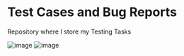 # Test Cases and Bug Reports
Repository where I store my Testing Tasks

![image](https://user-images.githubusercontent.com/116346013/198852178-92b8bdc2-2f0d-4ab7-85aa-2437efd230ff.png)
![image](https://user-images.githubusercontent.com/116346013/198852142-7822474c-7284-456b-bf60-1546d387f134.png)
